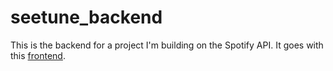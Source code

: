 # seetune_backend
This is the backend for a project I'm building on the Spotify API. It goes with this [frontend](https://github.com/dsdunn/seetune).

